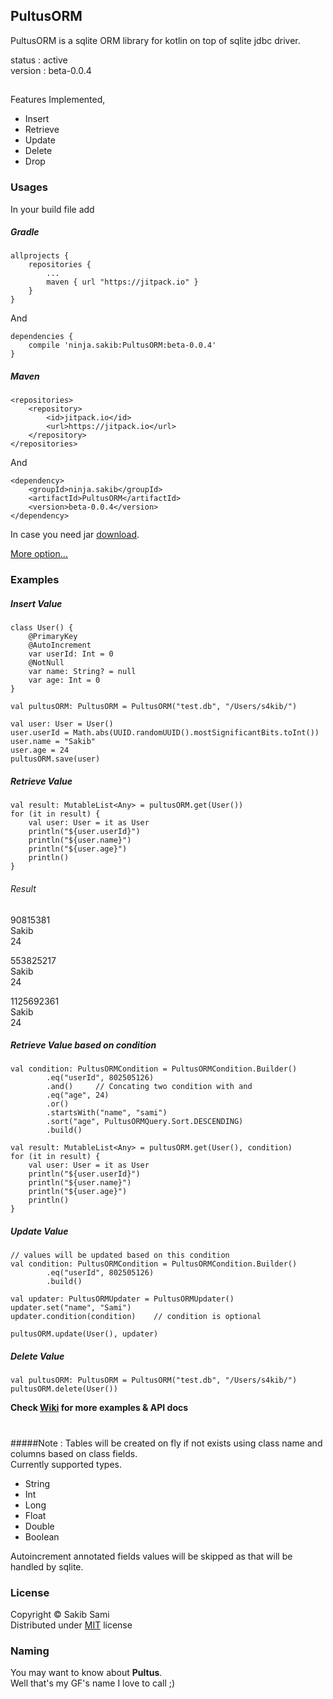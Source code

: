 ## PultusORM
PultusORM is a sqlite ORM library for kotlin on top of sqlite jdbc driver.

status : active<br>
version : beta-0.0.4

##
Features Implemented,
* Insert
* Retrieve
* Update
* Delete
* Drop


### Usages
In your build file add
##### Gradle
```
allprojects {
    repositories {
        ...
        maven { url "https://jitpack.io" }
    }
}
```
And
```
dependencies {
    compile 'ninja.sakib:PultusORM:beta-0.0.4'
}
```

##### Maven
```
<repositories>
    <repository>
        <id>jitpack.io</id>
        <url>https://jitpack.io</url>
	</repository>
</repositories>
```
And
```
<dependency>
    <groupId>ninja.sakib</groupId>
    <artifactId>PultusORM</artifactId>
    <version>beta-0.0.4</version>
</dependency>
```

In case you need jar [download](https://jitpack.io/ninja/sakib/PultusORM/beta-0.0.4/PultusORM-beta-0.0.4.jar).

[More option...](https://jitpack.io/#ninja.sakib/PultusORM/beta-0.0.4)

### Examples

##### Insert Value
```
class User() {
    @PrimaryKey
    @AutoIncrement
    var userId: Int = 0
    @NotNull
    var name: String? = null
    var age: Int = 0
}

val pultusORM: PultusORM = PultusORM("test.db", "/Users/s4kib/")

val user: User = User()
user.userId = Math.abs(UUID.randomUUID().mostSignificantBits.toInt())
user.name = "Sakib"
user.age = 24
pultusORM.save(user)
```

##### Retrieve Value
```
val result: MutableList<Any> = pultusORM.get(User())
for (it in result) {
    val user: User = it as User
    println("${user.userId}")
    println("${user.name}")
    println("${user.age}")
    println()
}
```

###### Result
90815381<br>
Sakib<br>
24

553825217<br>
Sakib<br>
24

1125692361<br>
Sakib<br>
24

##### Retrieve Value based on condition
```
val condition: PultusORMCondition = PultusORMCondition.Builder()
        .eq("userId", 802505126)
        .and()     // Concating two condition with and
        .eq("age", 24)
        .or()
        .startsWith("name", "sami")
        .sort("age", PultusORMQuery.Sort.DESCENDING)
        .build()

val result: MutableList<Any> = pultusORM.get(User(), condition)
for (it in result) {
    val user: User = it as User
    println("${user.userId}")
    println("${user.name}")
    println("${user.age}")
    println()
}
```

##### Update Value
```
// values will be updated based on this condition
val condition: PultusORMCondition = PultusORMCondition.Builder()
        .eq("userId", 802505126)
        .build()

val updater: PultusORMUpdater = PultusORMUpdater()
updater.set("name", "Sami")
updater.condition(condition)    // condition is optional

pultusORM.update(User(), updater)
```

##### Delete Value
```
val pultusORM: PultusORM = PultusORM("test.db", "/Users/s4kib/")
pultusORM.delete(User())
```

**Check [Wiki](https://github.com/s4kibs4mi/PultusORM/wiki) for more examples & API docs**

#
#####Note :
Tables will be created on fly if not exists using class name
and columns based on
class fields.<br>
Currently supported types.
* String
* Int
* Long
* Float
* Double
* Boolean<br>

Autoincrement annotated fields values will be skipped
as that will be handled by sqlite.

### License
Copyright &copy; Sakib Sami<br>
Distributed under [MIT](https://github.com/s4kibs4mi/PultusORM/blob/master/LICENSE) license


### Naming
You may want to know about **Pultus**.<br>
Well that's my GF's name I love to call ;)
